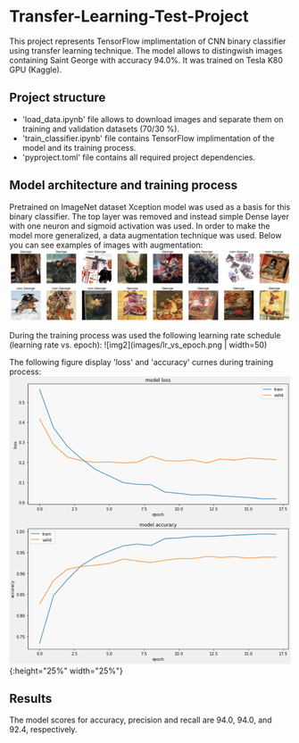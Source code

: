 # Transfer-Learning-Test-Project
This  project represents TensorFlow implimentation of CNN binary classifier using transfer learning technique. 
The model allows to distingwish images containing Saint George with accuracy 94.0%. It was trained on Tesla K80 GPU (Kaggle).
## Project structure
* 'load_data.ipynb' file allows to download images and separate them on training and validation datasets (70/30 %).
* 'train_classifier.ipynb' file contains TensorFlow implimentation of the model and its training  process.
* 'pyproject.toml' file contains all required project dependencies.
## Model architecture and training process 
Pretrained on ImageNet dataset Xception model was used as a basis for this binary classifier. The top layer was removed and instead simple Dense layer with one neuron and sigmoid activation was used.
In order to make the model more generalized, a data augmentation technique was used. Below you can see examples of images with augmentation:
![img1](images/images_examples.png)

During the training process was used the following learning rate schedule (learning rate vs. epoch):
![img2](images/lr_vs_epoch.png | width=50)

The following figure display 'loss' and 'accuracy' curnes during training process:
![img3](images/training_curves.png){:height="25%" width="25%"}

## Results
The model scores for accuracy, precision and recall are 94.0, 94.0, and 92.4, respectively.
